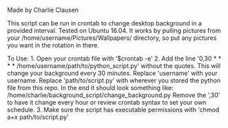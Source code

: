 Made by Charlie Clausen

This script can be run in crontab to change desktop background in a provided interval.  Tested on Ubuntu 16.04.
It works by pulling pictures from your /home/username/Pictures/Wallpapers/ directory, so put any pictures you
want in the rotation in there.  

To Use:
    1. Open your crontab file with '$crontab -e'
    2. Add the line '0,30 * * * * /home/username/path/to/python_script.py' without the quotes.
        This will change your background every 30 minutes.  Replace 'username' with your username.
        Replace 'path/to/script.py' with wherever you stored the python file from this repo.
        In the end it should look something like: /home/charlie/background_script/change_background.py
        Remove the ',30' to have it change every hour or review crontab syntax to set your own schedule.
    3. Make sure the script has executable permissions with 'chmod a+x path/to/script.py'